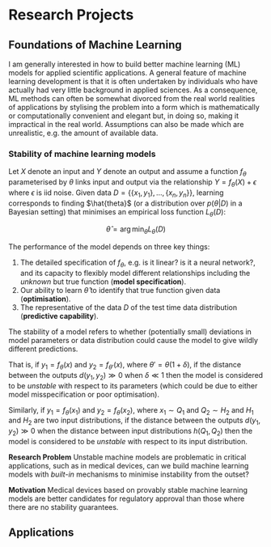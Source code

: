 # Research Projects

## Foundations of Machine Learning

I am generally interested in how to build better machine learning (ML) models for applied scientific applications. A general feature of machine learning development is that it is often undertaken by individuals who have actually had very little background in applied sciences. As a consequence, ML methods can often be somewhat divorced from the real world realities of applications by stylising the problem into a form which is mathematically or computationally convenient and elegant but, in doing so, making it impractical in the real world. Assumptions can also be made which are unrealistic, e.g. the amount of available data.

### Stability of machine learning models

Let $X$ denote an input and $Y$ denote an output and assume a function $f_\theta$ parameterised by $\theta$ links input and output via the relationship $Y = f_\theta(X) + \epsilon$ where $\epsilon$ is iid noise. Given data $D = \{\{x_1, y_1\}, \dots, \{x_n,y_n\}\}$, learning corresponds to finding $\hat{theta}$ (or a distribution over $p(\theta|D)$ in a Bayesian setting) that minimises an empirical loss function $L_\theta(D)$:

$$
  \hat{\theta} = \arg \min_{\theta} L_\theta(D)
$$

The performance of the model depends on three key things:

1. The detailed specification of $f_\theta$, e.g. is it linear? is it a neural network?, and its capacity to flexibly model different relationships including the *unknown* but true function (**model specification**).
2. Our ability to learn $\hat{\theta}$ to identify that true function given data (**optimisation**).
3. The representative of the data $D$ of the test time data distribution (**predictive capability**).

The stability of a model refers to whether (potentially small) deviations in model parameters or data distribution could cause the model to give wildly different predictions. 

That is, if $y_1 = f_\theta(x)$ and $y_2 = f_{\theta'}(x)$, where $\theta' = \theta (1 + \delta)$, if the distance between the outputs $d(y_1, y_2) \gg 0$ when $\delta \ll 1$ then the model is considered to be *unstable* with respect to its parameters (which could be due to either model misspecification or poor optimisation). 

Similarly, if $y_1 = f_\theta(x_1)$ and $y_2 = f_{\theta}(x_2)$, where $x_1 \sim Q_1$ and $Q_2 \sim H_2$ and $H_1$ and $H_2$ are two input distributions, if the distance between the outputs $d(y_1, y_2) \gg 0$ when the distance between input distributions $h(Q_1,Q_2)$ then the model is considered to be *unstable* with respect to its input distribution.

**Research Problem** Unstable machine models are problematic in critical applications, such as in medical devices, can we build machine learning models with *built-in* mechanisms to minimise instability from the outset?

**Motivation** Medical devices based on provably stable machine learning models are better candidates for regulatory approval than those where there are no stability guarantees.

## Applications

###
